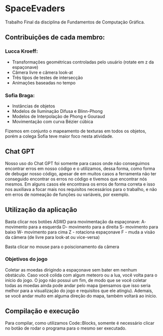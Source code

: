 # SpaceEvaders
Trabalho Final da disciplina de Fundamentos de Computação Gráfica.

## Contribuições de cada membro:

### Lucca Kroeff:
- Transformações geométricas controladas pelo usuário (rotate em z da espaçonave)
- Câmera livre e câmera look-at
- Três tipos de testes de intersecção
- Animações baseadas no tempo

### Sofia Braga:
- Instâncias de objetos
- Modelos de Iluminação Difusa e Blinn-Phong
- Modelos de Interpolação de Phong e Gouraud
-  Movimentação com curva Bézier cúbica

Fizemos em conjunto o mapeamento de texturas em todos os objetos, porém a colega Sofia teve maior foco nesta atividade.

## Chat GPT
Nosso uso do Chat GPT foi somente para casos onde não conseguimos encontrar erros em nosso código e o utilizamos, dessa forma, como forma de debugar nosso código, apesar de em muitos casos a ferramenta não ter conseguido encontrar os erros no código e tivemos que encontrar nós mesmos. Em alguns casos ele encontrava os erros de forma correta e isso nos auxiliava a focar mais nos requisitos necessários para o trabalho, e não em erros de nomeação de funções ou variáveis, por exemplo.

## Utilização da aplicação
Basta clicar nos botões ASWD para movimentação da espaçonave:
A- movimento para a esquerda
D- movimento para a direita 
S- movimento para baixo 
W- movimento para cima
Z - rotaciona espaçonave
F - muda a visão da câmera (de livre para look-at ou vice-versa)

Basta clicar no mouse para o poiscionamento da câmera

### Objetivos do jogo
Coletar as moedas dirigindo a espaçonave sem bater em nenhum obstáculo. Caso você colida com algum meteoro ou a lua, você volta para o início do jogo. O jogo não possui um fim, de modo que se você coletar todas as moedas ainda pode andar pelo mapa (pensamos que isso seria melhor para a visualização do jogo e requisitos que ele atingiu). Ademais, se você andar muito em alguma direção do mapa, também voltará ao início.

## Compilação e execução
Para compilar, como utilizamos Code::Blocks, somente é necessário clicar no botão de rodar o programa para o mesmo ser executado.
